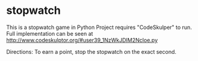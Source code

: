 # stopwatch
This is a stopwatch game in Python
Project requires "CodeSkulper" to run.  Full implementation can be seen at http://www.codeskulptor.org/#user39_1NzWkJDIM2Ncloe.py


Directions:  To earn a point, stop the stopwatch on the exact second.
